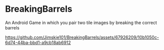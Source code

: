 # BreakingBarrels
An Android Game in which you pair two tile images by breaking the correct barrels


https://github.com/Jimskie101/BreakingBarrels/assets/67926209/10b1050c-6d74-44ba-bbd1-a9cb18ab6912


